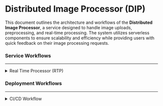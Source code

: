 # Distributed Image Processor (DIP)

This document outlines the architecture and workflows of the **Distributed Image Processor**, a service designed to handle image uploads, preprocessing, and real-time processing. The system utilizes serverless components to ensure scalability and efficiency while providing users with quick feedback on their image processing requests.

### Service Workflows

---

<details>
<summary>Real Time Processor (RTP)</summary>

#### Architecture Diagram

![File Upload and RTP Processing Flow](https://github.com/user-attachments/assets/bd1131ec-dd30-41b1-ac13-a8e0ecca7ca6)

#### 1. File Upload Flow

- The user sends a request to upload a file to the `rtp-request-files` bucket.
- Upon successful saving of the image, a public URL is returned to the user.

#### 2. RTP Flow

- The user sends a request to process the image using the `/process-file` endpoint.
- The API Gateway receives the request and puts it into the `rtp-request-topic`.
- The `rtp-request-topic` fans out the request to the `rtp-request-queue`.
- **`rtp-preprocessor-lambda`:**
  - Retrieves the request from `rtp-request-queue`.
  - Downloads the file stored in `rtp-request-files`.
  - Performs preprocessing on the image.
  - Stores the preprocessed image in `rtp-preprocessed-files`.
  - Records the request data in `rtp-data-store` (DynamoDB).
  - Upon successful preprocessing, sends a notification to the `rtp-preprocess-ok-topic`.
- The `rtp-preprocess-ok-topic` fans out the request to the `rtp-preprocess-ok-queue`.
- **`rtp-file-processor-lambda`:**
  - Retrieves the request from `rtp-preprocess-ok-queue`.
  - Downloads the preprocessed image from `rtp-preprocessed-files`.
  - Applies additional processing (e.g., applying filters).
  - Stores the final processed image in `rtp-processed-files`.
  - Updates the status in the `rtp-data-store` (DynamoDB).
  - Upon successful processing, sends a notification to the `rtp-notifier-topic`.
- The `rtp-notifier-topic` fans out to Amazon SES, which notifies the user of their processing results via email.

</details>

### Deployment Workflows

---

<details>

<summary>CI/CD Workflow</summary>

#### Workflow Diagram

![CI/CD Flow](https://github.com/user-attachments/assets/1c924a0a-4987-47d9-b6c2-ac7a61f25045)

</details>
